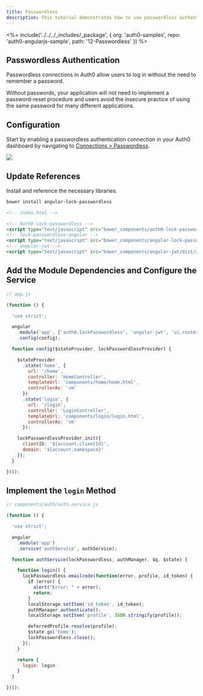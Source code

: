 ```yaml
---
title: Passwordless
description: This tutorial demonstrates how to use passwordless authentication
---
```


<%= include('../../../_includes/_package', {
  org: 'auth0-samples',
  repo: 'auth0-angularjs-sample',
  path: '12-Passwordless'
}) %>

## Passwordless Authentication

Passwordless connections in Auth0 allow users to log in without the need to remember a password.

Without passwords, your application will not need to implement a password-reset procedure and users avoid the insecure practice of using the same password for many different applications.

## Configuration

Start by enabling a passwordless authentication connection in your Auth0 dashboard by navigating to [Connections > Passwordless](${manage_url}/#/connections/passwordless).

![](/media/articles/connections/passwordless/passwordless-connections.png)

## Update References

Install and reference the necessary libraries.

```bash
bower install angular-lock-passwordless
```

```html
<!-- index.html -->

<!-- Auth0 Lock-passwordless -->
<script type="text/javascript" src="bower_components/auth0-lock-passwordless/build/lock-passwordless.js"></script>
<!-- lock-passwordless-angular -->
<script type="text/javascript" src="bower_components/angular-lock-passwordless/dist/angular-lock-passwordless.js"></script>
<!-- angular-jwt -->
<script type="text/javascript" src="bower_components/angular-jwt/dist/angular-jwt.js"></script>
```

## Add the Module Dependencies and Configure the Service

```js
// app.js

(function () {

  'use strict';

  angular
    .module('app', ['auth0.lockPasswordless', 'angular-jwt', 'ui.router'])
    .config(config);

  function config($stateProvider, lockPasswordlessProvider) {

    $stateProvider
      .state('home', {
        url: '/home',
        controller: 'HomeController',
        templateUrl: 'components/home/home.html',
        controllerAs: 'vm'
      })
      .state('login', {
        url: '/login',
        controller: 'LoginController',
        templateUrl: 'components/login/login.html',
        controllerAs: 'vm'
      });

    lockPasswordlessProvider.init({
      clientID: '${account.clientId}',
      domain: '${account.namespace}'
    });
  }

})();
```

## Implement the `login` Method

```js
// components/auth/auth.service.js

(function () {

  'use strict';

  angular
    .module('app')
    .service('authService', authService);

  function authService(lockPasswordless, authManager, $q, $state) {

    function login() {
      lockPasswordless.emailcode(function(error, profile, id_token) {
        if (error) {
          alert("Error: " + error);
          return;
        }
        localStorage.setItem('id_token', id_token);
        authManager.authenticate();
        localStorage.setItem('profile', JSON.stringify(profile));

        deferredProfile.resolve(profile);
        $state.go('home');
        lockPasswordless.close();
      });
    }

    return {
      login: login
    }
  }

})();
```